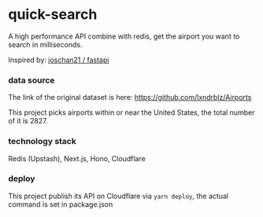 # quick-search
A high performance API combine with redis, get the airport you want
to search in milliseconds.

Inspired by: [joschan21 / fastapi](https://github.com/joschan21/fastapi)

### data source
The link of the original dataset is here:
https://github.com/lxndrblz/Airports

This project picks airports within or near the United States, the total number of it
is 2827.

### technology stack
Redis (Upstash), Next.js, Hono, Cloudflare

### deploy
This project publish its API on Cloudflare via `yarn deploy`, the actual command
is set in package.json
